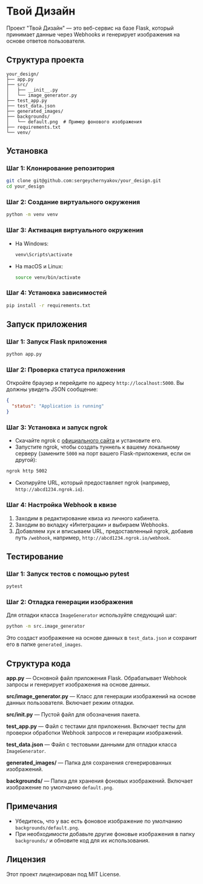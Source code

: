 # Твой Дизайн

Проект "Твой Дизайн" — это веб-сервис на базе Flask, который принимает данные через Webhooks и генерирует изображения на основе ответов пользователя.

## Структура проекта

```
your_design/
├── app.py
├── src/
│   ├── __init__.py
│   └── image_generator.py
├── test_app.py
├── test_data.json
├── generated_images/
├── backgrounds/
│   └── default.png  # Пример фонового изображения
├── requirements.txt
└── venv/
```

## Установка

### Шаг 1: Клонирование репозитория

```bash
git clone git@github.com:sergeychernyakov/your_design.git
cd your_design
```

### Шаг 2: Создание виртуального окружения

```bash
python -m venv venv
```

### Шаг 3: Активация виртуального окружения

- На Windows:
  ```bash
  venv\Scripts\activate
  ```
- На macOS и Linux:
  ```bash
  source venv/bin/activate
  ```

### Шаг 4: Установка зависимостей

```bash
pip install -r requirements.txt
```

## Запуск приложения

### Шаг 1: Запуск Flask приложения

```bash
python app.py
```

### Шаг 2: Проверка статуса приложения

Откройте браузер и перейдите по адресу `http://localhost:5000`. Вы должны увидеть JSON сообщение:

```json
{
  "status": "Application is running"
}
```

### Шаг 3: Установка и запуск ngrok

- Скачайте ngrok с [официального сайта](https://ngrok.com/) и установите его.
- Запустите ngrok, чтобы создать туннель к вашему локальному серверу (замените `5000` на порт вашего Flask-приложения, если он другой):

```bash
ngrok http 5002
```

- Скопируйте URL, который предоставляет ngrok (например, `http://abcd1234.ngrok.io`).

### Шаг 4: Настройка Webhook в квизе

1. Заходим в редактирование квиза из личного кабинета.
2. Заходим во вкладку «Интеграции» и выбираем Webhooks.
3. Добавляем хук и вписываем URL, предоставленный ngrok, добавив путь `/webhook`, например, `http://abcd1234.ngrok.io/webhook`.

## Тестирование

### Шаг 1: Запуск тестов с помощью pytest

```bash
pytest
```

### Шаг 2: Отладка генерации изображения

Для отладки класса `ImageGenerator` используйте следующий шаг:

```bash
python -m src.image_generator
```

Это создаст изображение на основе данных в `test_data.json` и сохранит его в папке `generated_images`.

## Структура кода

**app.py** — Основной файл приложения Flask. Обрабатывает Webhook запросы и генерирует изображения на основе данных.

**src/image_generator.py** — Класс для генерации изображений на основе данных пользователя. Включает режим отладки.

**src/__init__.py** — Пустой файл для обозначения пакета.

**test_app.py** — Файл с тестами для приложения. Включает тесты для проверки обработки Webhook запросов и генерации изображений.

**test_data.json** — Файл с тестовыми данными для отладки класса `ImageGenerator`.

**generated_images/** — Папка для сохранения сгенерированных изображений.

**backgrounds/** — Папка для хранения фоновых изображений. Включает изображение по умолчанию `default.png`.

## Примечания

- Убедитесь, что у вас есть фоновое изображение по умолчанию `backgrounds/default.png`.
- При необходимости добавьте другие фоновые изображения в папку `backgrounds/` и обновите код для их использования.

## Лицензия

Этот проект лицензирован под MIT License.
